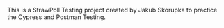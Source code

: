 This is a StrawPoll Testing project created by Jakub Skorupka to practice the Cypress and Postman Testing.